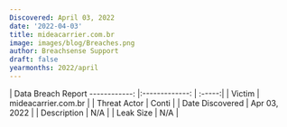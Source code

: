 ```yaml
---
Discovered: April 03, 2022
date: '2022-04-03'
title: mideacarrier.com.br
image: images/blog/Breaches.png
author: Breachsense Support
draft: false
yearmonths: 2022/april
---
```



| Data Breach Report
------------:   |:-------------:    | :-----:|
| Victim    | mideacarrier.com.br      | 
| Threat Actor    | Conti      | 
| Date Discovered    | Apr 03, 2022      | 
| Description    | N/A      | 
| Leak Size    | N/A      | 

